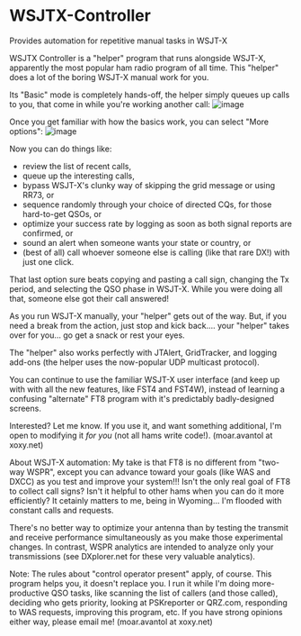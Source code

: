 # WSJTX-Controller
 Provides automation for repetitive manual tasks in WSJT-X

WSJTX Controller is a "helper" program that runs alongside WSJT-X, apparently the most popular ham radio program of all time. This "helper" does a lot of the boring WSJT-X manual work for you.

Its "Basic" mode is completely hands-off, the helper simply queues up calls to you, that come in while you're working another call:
![image](https://user-images.githubusercontent.com/5302633/101517114-96c1be80-393d-11eb-925b-0fd52c70753e.png)

Once you get familiar with how the basics work, you can select "More options":
![image](https://user-images.githubusercontent.com/5302633/101517329-df797780-393d-11eb-8b0e-e43ea2b0f3a2.png)

Now you can do things like:
- review the list of recent calls,
- queue up the interesting calls,
- bypass WSJT-X's clunky way of skipping the grid message or using RR73, or
- sequence randomly through your choice of directed CQs, for those hard-to-get QSOs, or
- optimize your success rate by logging as soon as both signal reports are confirmed, or
- sound an alert when someone wants your state or country, or 
- (best of all) call whoever someone else is calling (like that rare DX!) with just one click.

That last option sure beats copying and pasting a call sign, changing the Tx period, and selecting the QSO phase in WSJT-X. While you were doing all that, someone else got their call answered!

As you run WSJT-X manually, your "helper" gets out of the way. But, if you need a break from the action, just stop and kick back.... your "helper" takes over for you... go get a snack or rest your eyes. 

The "helper" also works perfectly with JTAlert, GridTracker, and logging add-ons (the helper uses the now-popular UDP multicast protocol).

You can continue to use the familiar WSJT-X user interface (and keep up with with all the new features, like FST4 and FST4W), instead of learning a confusing "alternate" FT8 program with it's predictably badly-designed screens.

Interested? Let me know. If you use it, and want something additional, I'm open to modifying it *for you* (not all hams write code!). (moar.avantol at xoxy.net)

About WSJT-X automation: My take is that FT8 is  no different from "two-way WSPR", except you can advance toward your goals (like WAS and DXCC) as you test and improve your system!!! Isn't the only real goal of FT8 to collect call signs? Isn't it helpful to other hams when you can do it more efficiently? It cetainly matters to me, being in Wyoming... I'm flooded with constant calls and requests.

There's no better way to optimize your antenna than by testing the transmit and receive performance simultaneously as you make those experimental changes. In contrast, WSPR analytics are intended to analyze only your transmissions (see DXplorer.net for these very valuable analytics). 

Note: The rules about "control operator present" apply, of course. This program helps you, it doesn't replace you. I run it while I'm doing more-productive QSO tasks, like scanning the list of callers (and those called), deciding who gets priority, looking at PSKreporter or QRZ.com, responding to WAS requests, improving this program, etc. If you have strong opinions either way, please email me! (moar.avantol at xoxy.net)




